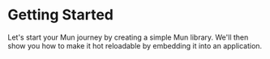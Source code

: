 # Getting Started

Let's start your Mun journey by creating a simple Mun library. We'll then show you how to make it
hot reloadable by embedding it into an application.
